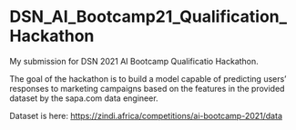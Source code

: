# DSN_AI_Bootcamp21_Qualification_Hackathon

My submission for DSN 2021 AI Bootcamp Qualificatio Hackathon.

The goal of the hackathon is to build a model capable of predicting users’ responses to marketing campaigns based on the features in the provided dataset by the sapa.com data engineer.

Dataset is here: https://zindi.africa/competitions/ai-bootcamp-2021/data
